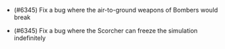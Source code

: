 - (#6345) Fix a bug where the air-to-ground weapons of Bombers would break

- (#6345) Fix a bug where the Scorcher can freeze the simulation indefinitely
